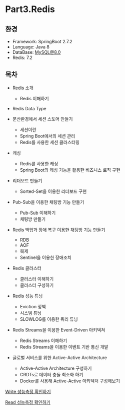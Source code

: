 # Part3.Redis

## 환경
- Framework: SpringBoot 2.7.2
- Language: Java 8
- DataBase: MySQL@8.0
- Redis: 7.2

## 목차
* Redis 소개  
  * Redis 이해하기


* Redis Data Type


* 분산환경에서 세션 스토어 만들기
    * 세션이란
    * Spring Boot에서의 세션 관리
    * Redis를 사용한 세션 클러스터링


* 캐싱
    * Redis를 사용한 캐싱
    * Spring Boot의 캐싱 기능을 활용한 비즈니스 로직 구현


* 리더보드 만들기
    * Sorted-Set을 이용한 리더보드 구현


* Pub-Sub을 이용한 채팅방 기능 만들기
    * Pub-Sub 이해하기
    * 채팅방 만들기
  

* Redis 백업과 장애 복구 이용한 채팅방 기능 만들기
  * RDB
  * AOF
  * 복제
  * Sentinel을 이용한 장애조치


* Redis 클러스터
  * 클러스터 이해하기
  * 클러스터 구성하기


* Redis 성능 튜닝
  * Eviction 정책
  * 시스템 튜닝
  * SLOWLOG를 이용한 쿼리 튜닝


* Redis Streams을 이용한 Event-Driven 아키텍쳐
  * Redis Streams 이해하기
  * Redis Streams을 이용한 이벤트 기반 통신 개발


* 글로벌 서비스를 위한 Active-Active Architecture
  * Active-Active Architecture 구성하기 
  * CRDTs로 데이터 충돌 최소화 하기
  * Docker를 사용해 Active-Active 아키텍처 구성해보기



[Write 성능측정 확인하기](./Write.test.md)

[Read 성능측정 확인하기](./Read.test.md)
